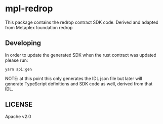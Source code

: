 # mpl-redrop

This package contains the redrop contract SDK code. Derived and adapted from Metaplex foundation redrop

## Developing

In order to update the generated SDK when the rust contract was updated please run:

```
yarn api:gen
```

NOTE: at this point this only generates the IDL json file but later will generate TypeScript
definitions and SDK code as well, derived from that IDL.

## LICENSE

Apache v2.0
